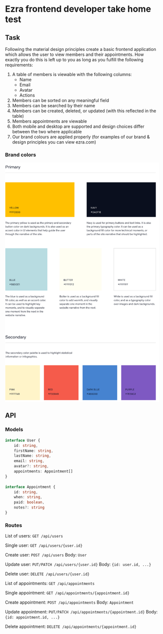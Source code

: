 # Ezra frontend developer take home test

## Task

Following the material design principles create a basic frontend application which allows the user to view members and their appointments. How exactly you do this is left up to you as long as you fulfill the following requirements:

1. A table of members is viewable with the following columns:
    - Name
    - Email
    - Avatar
    - Actions
2. Members can be sorted on any meaningful field
3. Members can be searched by their name
4. Members can be created, deleted, or updated (with this reflected in the table)
5. Members appointments are viewable
6. Both mobile and desktop are supported and design choices differ between the two where applicable
7. Our brand colours are applied properly (for examples of our brand & design principles you can view ezra.com)

### Brand colors

![Brand colors](brand-colors.png)

## API

### Models

```typescript
interface User {
    id: string,
    firstName: string,
    lastName: string,
    email: string,
    avatar?: string,
    appointments: Appointment[]
}

interface Appointment {
    id: string,
    when: string,
    paid: boolean,
    notes?: string
}
```

### Routes

List of users: `GET /api/users`

Single user: `GET /api/users/{user.id}`

Create user: `POST /api/users` Body: `User`

Update user: `PUT/PATCH /api/users/{user.id}` Body: `{id: user.id, ...}`

Delete user: `DELETE /api/users/{user.id}`


List of appointments: `GET /api/appointments`

Single appointment: `GET /api/appointments/{appointment.id}`

Create appointment: `POST /api/appointments` Body: `Appointment`

Update appointment: `PUT/PATCH /api/appointments/{appointment.id}` Body: `{id: appointment.id, ...}`

Delete appointment: `DELETE /api/appointments/{appointment.id}`